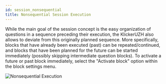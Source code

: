 ```yaml
---
id: session_nonsequential
title: Nonsequential Session Execution
---
```


While the main goal of the session concept is the easy organization of questions in a sequence preceding their execution, the KlickerUZH also allows to deviate from this originally planned sequence. More specifically, blocks that have already been executed (past) can be repeated/continued, and blocks that have been planned for the future can be started immediately (possibly skipping intermediate question blocks). To activate a future or past block immediately, select the "Activate block" option within the block settings menu.

![Nonsequential Execution](/img/nonsequential_execution.gif)

